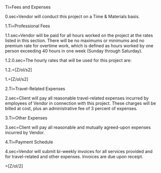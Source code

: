 Ti=Fees and Expenses

0.sec=Vendor will conduct this project on a Time & Materials basis.

1.Ti=Professional Fees

1.1.sec=Vendor will be paid for all hours worked on the project at the rates listed in this section. There will be no maximums or minimums and no premium rate for overtime work, which is defined as hours worked by one person exceeding 40 hours in one week (Sunday through Saturday).

1.2.0.sec=The hourly rates that will be used for this project are:

1.2.=[Z/ol/s2]

1.=[Z/ol/s2]

2.Ti=Travel-Related Expenses

2.sec=Client will pay all reasonable travel-related expenses incurred by employees of Vendor in connection with this project. These charges will be billed at cost, plus an administrative fee of 3 percent of expenses.

3.Ti=Other Expenses

3.sec=Client will pay all reasonable and mutually agreed-upon expenses incurred by Vendor.

4.Ti=Payment Schedule

4.sec=Vendor will submit bi-weekly invoices for all services provided and for travel-related and other expenses. Invoices are due upon receipt.

=[Z/ol/2]
